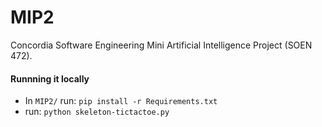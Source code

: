 # MIP2
Concordia Software Engineering Mini Artificial Intelligence Project (SOEN 472).

#### Runnning it locally
- In `MIP2/` run:
`pip install -r Requirements.txt`
- run:
`python skeleton-tictactoe.py`
